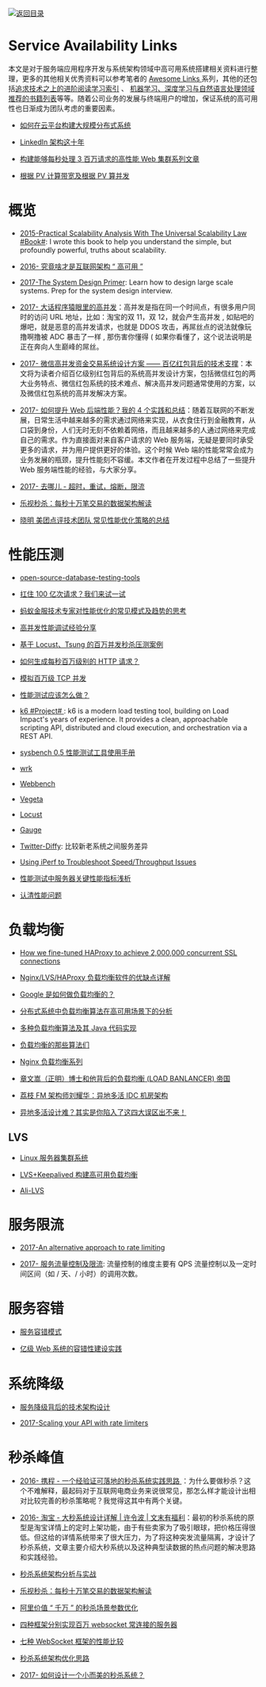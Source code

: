 [![返回目录](https://user-images.githubusercontent.com/5803001/38079637-ff0abcf0-3371-11e8-9b76-ad651620afc7.jpg)](https://github.com/wxyyxc1992/Awesome-Links)

# Service Availability Links

本文是对于服务端应用程序开发与系统架构领域中高可用系统搭建相关资料进行整理，更多的其他相关优秀资料可以参考笔者的 [Awesome Links ](http://6me.us/qvPQ) 系列，其他的还包括[追求技术之上的进阶阅读学习索引](https://zhuanlan.zhihu.com/p/25642783) 、 [机器学习、深度学习与自然语言处理领域推荐的书籍列表](https://zhuanlan.zhihu.com/p/25612011)等等。随着公司业务的发展与终端用户的增加，保证系统的高可用性也日渐成为团队考虑的重要因素。

* [如何在云平台构建大规模分布式系统](http://www.infoq.com/cn/articles/build-a-large-scale-distributed-system)

* [LinkedIn 架构这十年 ](http://colobu.com/2015/07/24/brief-history-scaling-linkedin/)

* [构建能够每秒处理 3 百万请求的高性能 Web 集群系列文章](http://blog.jobbole.com/87509/)

* [根据 PV 计算带宽及根据 PV 算并发](http://www.tuicool.com/articles/aqi6Znr)

# 概览

* [2015-Practical Scalability Analysis With The Universal Scalability Law #Book#](https://parg.co/bNA): I wrote this book to help you understand the simple, but profoundly powerful, truths about scalability.

* [2016- 究竟啥才是互联网架构 “ 高可用 ”](http://6me.us/Fz25N7)

* [2017-The System Design Primer](https://github.com/donnemartin/system-design-primer): Learn how to design large scale systems. Prep for the system design interview.

* [2017- 大话程序猿眼里的高并发](https://blog.thankbabe.com/2016/04/01/high-concurrency/)：高并发是指在同一个时间点，有很多用户同时的访问 URL 地址，比如：淘宝的双 11，双 12，就会产生高并发 , 如贴吧的爆吧，就是恶意的高并发请求，也就是 DDOS 攻击，再屌丝点的说法就像玩撸啊撸被 ADC 暴击了一样 , 那伤害你懂得 ( 如果你看懂了，这个说法说明是正在奔向人生巅峰的屌丝。

* [2017- 微信高并发资金交易系统设计方案 —— 百亿红包背后的技术支撑](http://mp.weixin.qq.com/s/suBAJrP6uN2kFgHtGz16mw)：本文将为读者介绍百亿级别红包背后的系统高并发设计方案，包括微信红包的两大业务特点、微信红包系统的技术难点、解决高并发问题通常使用的方案，以及微信红包系统的高并发解决方案。

* [2017- 如何提升 Web 后端性能？我的 4 个实践和总结](http://mp.weixin.qq.com/s/KsXS5f-1-217CY5R88qOHQ)：随着互联网的不断发展，日常生活中越来越多的需求通过网络来实现，从衣食住行到金融教育，从口袋到身份，人们无时无刻不依赖着网络，而且越来越多的人通过网络来完成自己的需求。作为直接面对来自客户请求的 Web 服务端，无疑是要同时承受更多的请求，并为用户提供更好的体验。这个时候 Web 端的性能常常会成为业务发展的瓶颈，提升性能刻不容缓。本文作者在开发过程中总结了一些提升 Web 服务端性能的经验，与大家分享。

* [2017- 去哪儿 - 超时，重试，熔断，限流](http://mp.weixin.qq.com/s/wIQIv4TAHRIqR_X9iSz3Hw)

* [乐视秒杀：每秒十万笔交易的数据架构解读 ](http://www.uml.org.cn/sjjm/201611184.asp)

* [晓明 美团点评技术团队 常见性能优化策略的总结](http://tech.meituan.com/performance_tunning.html)

# 性能压测

* [open-source-database-testing-tools](http://www.softwaretestingmagazine.com/tools/open-source-database-testing-tools/)

- [扛住 100 亿次请求？我们来试一试](https://github.com/xiaojiaqi/10billionhongbaos/wiki/%E6%89%9B%E4%BD%8F100%E4%BA%BF%E6%AC%A1%E8%AF%B7%E6%B1%82%EF%BC%9F%E6%88%91%E4%BB%AC%E6%9D%A5%E8%AF%95%E4%B8%80%E8%AF%95)

- [蚂蚁金服技术专家对性能优化的常见模式及趋势的思考](https://yq.aliyun.com/articles/54004)

* [高并发性能调试经验分享](https://zhuanlan.zhihu.com/p/21348220)

* [基于 Locust、Tsung 的百万并发秒杀压测案例](http://mp.weixin.qq.com/s?__biz=MzAwMDU1MTE1OQ==&mid=405352450&idx=1&sn=77485a9f0d1e504c8a6068e3b60f81c7&scene=23&srcid=0417zuijO8QFRZo2rVYeqltv#rd)

* [如何生成每秒百万级别的 HTTP 请求？](http://blog.jobbole.com/87509/)

* [模拟百万级 TCP 并发](http://mp.weixin.qq.com/s?__biz=MzIxMjAzMDA1MQ==&mid=2648945745&idx=1&sn=422c7dd658ba83a42f5753669716378f&chksm=8f5b535db82cda4b281dfab3858e4afa6e6b453d0b77f5dd5d3f8ca3e33184fa470803d4d21e#rd)

* [性能测试应该怎么做？](http://coolshell.cn/articles/17381.html)

* [k6 #Project# ](https://github.com/loadimpact/k6): k6 is a modern load testing tool, building on Load Impact's years of experience. It provides a clean, approachable scripting API, distributed and cloud execution, and orchestration via a REST API.

- [sysbench 0.5 性能测试工具使用手册](http://blog.csdn.net/clh604/article/details/12108477)

- [wrk](https://github.com/wg/wrk)

- [Webbench]()

- [Vegeta](https://github.com/tsenart/vegeta)

- [Locust]()

- [Gauge](https://github.com/getgauge/gauge)

* [Twitter-Diffy](https://github.com/twitter/diffy): 比较新老系统之间服务差异

* [Using iPerf to Troubleshoot Speed/Throughput Issues](http://blog.softlayer.com/2011/using-iperf-to-troubleshoot-speedthroughput-issues)

- [性能测试中服务器关键性能指标浅析](http://www.tuicool.com/articles/B3IFBbe)

- [认清性能问题](http://mp.weixin.qq.com/s?__biz=MzAxMTEyOTQ5OQ==&mid=2650610655&idx=1&sn=4f38ef56ff57054ab9745b0725351159#rd)

# 负载均衡

* [How we fine-tuned HAProxy to achieve 2,000,000 concurrent SSL connections](https://medium.freecodecamp.com/how-we-fine-tuned-haproxy-to-achieve-2-000-000-concurrent-ssl-connections-d017e61a4d27)

* [Nginx/LVS/HAProxy 负载均衡软件的优缺点详解](http://os.51cto.com/art/201407/446441.htm)

- [Google 是如何做负载均衡的？](https://zhuanlan.zhihu.com/p/23826170)

- [分布式系统中负载均衡算法在高可用场景下的分析](http://tech.youzan.com/load-balancing-algorithm/)

- [多种负载均衡算法及其 Java 代码实现](http://www.duzhi.me/article/864.html)

- [负载均衡的那些算法们 ](http://mp.weixin.qq.com/s?__biz=MzA3MDExNzcyNA==&mid=2650392075&idx=1&sn=fca2ebeca258e15f78a43c44bbb6153d&scene=0#wechat_redirect)

- [Nginx 负载均衡系列](http://blog.csdn.net/zhangskd/article/details/50208527)

- [章文嵩（正明）博士和他背后的负载均衡 (LOAD BANLANCER) 帝国](https://yq.aliyun.com/articles/52752)

- [荔枝 FM 架构师刘耀华：异地多活 IDC 机房架构](http://geek.csdn.net/news/detail/53231)

- [异地多活设计难？其实是你陷入了这四大误区出不来！](http://mp.weixin.qq.com/s?__biz=MjM5MDE0Mjc4MA==&mid=2650993345&idx=1&sn=f460c51ad3dfd1da4d41e0a408969c54&scene=0#wechat_redirect)

## LVS

* [Linux 服务器集群系统](http://www.linuxvirtualserver.org/zh/lvs1.html)

- [LVS+Keepalived 构建高可用负载均衡](http://os.51cto.com/art/201202/317441.htm)

- [Ali-LVS](https://github.com/alibaba/LVS)

# 服务限流

* [2017-An alternative approach to rate limiting](https://medium.com/figma-design/an-alternative-approach-to-rate-limiting-f8a06cf7c94c)

- [2017- 服务流量控制及限流](http://blog.brucefeng.info/post/rate-limiter): 流量控制的维度主要有 QPS 流量控制以及一定时间区间（如 / 天、/ 小时）的调用次数。

# 服务容错

* [服务容错模式](http://tech.meituan.com/service-fault-tolerant-pattern.html)

* [亿级 Web 系统的容错性建设实践](https://stgod.com/2120)

# 系统降级

* [服务降级背后的技术架构设计](http://mp.weixin.qq.com/s/cfWwjhKgDXMSQ3BzJ_S2Ag)

* [2017-Scaling your API with rate limiters](https://stripe.com/blog/rate-limiters)

# 秒杀峰值

* [2016- 携程 - 一个经验证可落地的秒杀系统实践思路 ](http://6me.us/ChFx0)：为什么要做秒杀？这个不难解释，最起码对于互联网电商业务来说很常见，那怎么样才能设计出相对比较完善的秒杀策略呢？我觉得这其中有两个关键。

* [2016- 淘宝 - 大秒系统设计详解 | 许令波 | 文末有福利](http://6me.us/YJG)：最初的秒杀系统的原型是淘宝详情上的定时上架功能，由于有些卖家为了吸引眼球，把价格压得很低。但这给的详情系统带来了很大压力，为了将这种突发流量隔离，才设计了秒杀系统，文章主要介绍大秒系统以及这种典型读数据的热点问题的解决思路和实践经验。

* [秒杀系统架构分析与实战](http://developer.51cto.com/art/201601/503511.htm)

* [乐视秒杀：每秒十万笔交易的数据架构解读](http://dbaplus.cn/news-21-420-1.html)

* [阿里价值 “ 千万 ” 的秒杀场景参数优化](http://dbaplus.cn/news-21-457-1.html)

* [四种框架分别实现百万 websocket 常连接的服务器](http://blog.jobbole.com/103995/)

* [七种 WebSocket 框架的性能比较](http://blog.jobbole.com/103994/)

* [秒杀系统架构优化思路 ](https://mp.weixin.qq.com/s?__biz=MzA4NDc2MDQ1Nw==&mid=2650238120&idx=1&sn=b769692f21dd70ab64b118fc7fecf3c4&chksm=87e18e4eb09607581db3769df7a50526658d8b9ffea0d19523b875e8c682eb790ee4291904dc&scene=0&key=&ascene=7&uin=&devicetype=android-22&version=26031c38&nettype=WIFI)

* [2017- 如何设计一个小而美的秒杀系统？](https://parg.co/by3)
